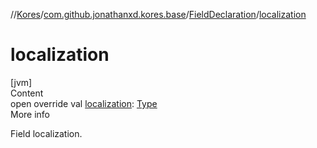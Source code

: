 //[Kores](../../index.md)/[com.github.jonathanxd.kores.base](../index.md)/[FieldDeclaration](index.md)/[localization](localization.md)



# localization  
[jvm]  
Content  
open override val [localization](localization.md): [Type](https://docs.oracle.com/javase/8/docs/api/java/lang/reflect/Type.html)  
More info  


Field localization.

  



